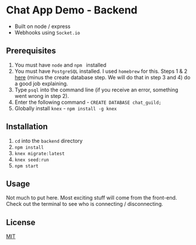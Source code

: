 # Chat App Demo - Backend

* Built on node / express
* Webhooks using `Socket.io`

## Prerequisites

1. You must have `node` and `npm ` installed
2. You must have `PostgreSQL` installed. I used `homebrew` for this. Steps 1 & 2 [here](https://medium.com/@martinlasek/tutorial-how-to-use-postgresql-88cddc858d9f) (minus the create database step. We will do that in step 3 and 4) do a  good job explaining.
3. Type `psql` into the command line (if you receive an error, something went wrong in step 2).
4. Enter the following command - `CREATE DATABASE chat_guild;`
5. Globally install `knex` - `npm install -g knex`


## Installation

1. `cd` into the `backend` directory
2. `npm install`
3. `knex migrate:latest`
4. `knex seed:run`
5. `npm start`

## Usage

Not much to put here. Most exciting stuff will come from the front-end. Check out the terminal to see who is connecting / disconnecting.

## License
[MIT](https://choosealicense.com/licenses/mit/)
